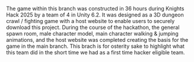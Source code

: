 The game within this branch was constructed in 36 hours during Knights Hack 2025 by a team of 4 in Unity 6.2. It was designed as a 3D dungeon crawl / fighting game with a host website to enable users to securely download this project. During the course of the hackathon, the general spawn room, male character model, main character walking & jumping animations, and the host website was completed creating the basis for the game in the main branch. This brach is for osterity sake to highlight what this team did in the short time we had as a first time hacker eligible team.
